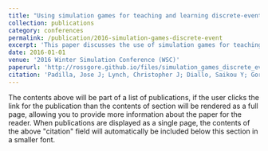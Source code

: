 ```yaml
---
title: "Using simulation games for teaching and learning discrete-event simulation"
collection: publications
category: conferences
permalink: /publication/2016-simulation-games-discrete-event
excerpt: 'This paper discusses the use of simulation games for teaching and learning discrete-event simulation concepts.'
date: 2016-01-01
venue: '2016 Winter Simulation Conference (WSC)'
paperurl: 'http://rossgore.github.io/files/simulation_games_discrete_event.pdf'
citation: 'Padilla, Jose J; Lynch, Christopher J; Diallo, Saikou Y; Gore, Ross J; Barraco, Anthony; Kavak, Hamdi; Jenkins, Bakari. (2016). "Using simulation games for teaching and learning discrete-event simulation". <i>2016 Winter Simulation Conference (WSC)</i>. 3375-3384.'
---
```

The contents above will be part of a list of publications, if the user clicks the link for the publication than the contents of section will be rendered as a full page, allowing you to provide more information about the paper for the reader. When publications are displayed as a single page, the contents of the above "citation" field will automatically be included below this section in a smaller font.